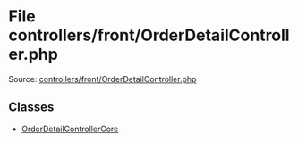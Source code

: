 File controllers/front/OrderDetailController.php
=========

Source: [controllers/front/OrderDetailController.php](https://github.com/PrestaShop/PrestaShop/blob/1.6.0.6/controllers/front/OrderDetailController.php)


Classes
-------

* [OrderDetailControllerCore](class.OrderDetailControllerCore.md)

